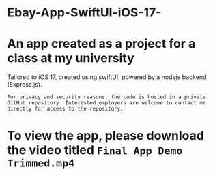 # Ebay-App-SwiftUI-iOS-17-
# An app created as a project for a class at my university
Tailored to iOS 17, created using swiftUI, powered by a nodejs backend (Express.js). 

 `For privacy and security reasons, the code is hosted in a private GitHub repository. Interested employers are welcome to contact me directly for access to the repository.`

# To view the app, please download the video titled `Final App Demo Trimmed.mp4` 
